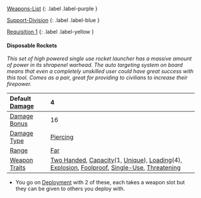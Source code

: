 
[Weapons-List](Game/Weapons-List)
{: .label .label-purple }

[Support-Division](Game/Blocks/Support-Division)
{: .label .label-blue }

[Requisition 1](Game/Deployment#Requisition)
{: .label .label-yellow }
#### Disposable Rockets
*This set of high powered single use rocket launcher has a massive amount of power in its shrapenel warhead. The auto targeting system on board means that even a completely unskilled user could have great success with this tool. Comes as a pair, great for providing to civilians to increase their firepower.*

| Default [Damage](Core/Weapons#Calculating%20Damage) | 4                                                                                                                                                                                                                                                                                                                                                |
| :-------------------------------------------------- | :----------------------------------------------------------------------------------------------------------------------------------------------------------------------------------------------------------------------------------------------------------------------------------------------------------------------------------------------- |
| [Damage Bonus](Game/Core/Weapons#Damage%20Bonus)    | 16                                                                                                                                                                                                                                                                                                                                               |
| [Damage Type](Core/Weapons#Damage%20Type)           | [Piercing](Game/Core/Injury#Piercing)                                                                                                                                                                                                                                                                                                            |
| [Range](Core/Weapons#Range)                         | [Far](Game/Core/Movement#Far)                                                                                                                                                                                                                                                                                                                    |
| [Weapon Traits](Core/Weapon-Traits)                 | [Two Handed](Game/Core/Blocks/Two-Handed), [Capacity](Game/Core/Blocks/Capacity)(1, [Unique](Game/Munition-Details#Unique)), [Loading](Game/Core/Blocks/Loading)(4), [Explosion](Game/Core/Blocks/Explosion), [Foolproof](Game/Core/Blocks/Foolproof), [Single-Use](Game/Core/Blocks/Single-Use), [Threatening](Game/Core/Blocks/Threatening) |

* You go on [Deployment](Game/Deployment) with 2 of these, each takes a weapon slot but they can be given to others you deploy with.